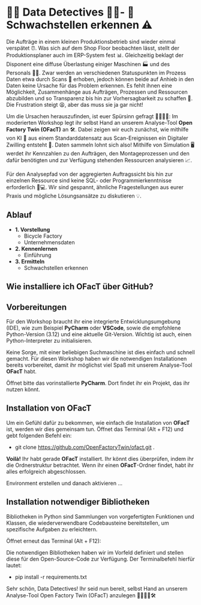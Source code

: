 # 🕵️‍♂️ Data Detectives 🕵️‍♀️- 🐛 Schwachstellen erkennen ⚠️

Die Aufträge in einem kleinen Produktionsbetrieb sind wieder einmal verspätet ⏰. Was sich auf dem Shop Floor beobachten lässt, stellt der Produktionsplaner auch im ERP-System fest 📊. Gleichzeitig beklagt der Disponent eine diffuse Überlastung einiger Maschinen 🏭 und des Personals 👷‍♂️. Zwar werden an verschiedenen Statuspunkten im Prozess Daten etwa durch Scans 📡 erhoben, jedoch können beide auf Anhieb in den Daten keine Ursache für das Problem erkennen. Es fehlt ihnen eine Möglichkeit, Zusammenhänge aus Aufträgen, Prozessen und Ressourcen abzubilden und so Transparenz bis hin zur Vorhersagbarkeit zu schaffen 🔮. Die Frustration steigt 😫, aber das muss sie ja gar nicht!

Um die Ursachen herauszufinden, ist euer Spürsinn gefragt 🕵️‍♀️🕵️‍♂️: Im moderierten Workshop legt ihr selbst Hand an unserem Analyse-Tool **Open Factory Twin (OFacT)** an 🛠️. Dabei zeigen wir euch zunächst, wie mithilfe von KI 🤖 aus einem Standarddatensatz aus Scan-Ereignissen ein Digitaler Zwilling entsteht 👫. Daten sammeln lohnt sich also! Mithilfe von Simulation 🖥️ werdet ihr Kennzahlen zu den Aufträgen, den Montageprozessen und den dafür benötigten und zur Verfügung stehenden Ressourcen analysieren 📈.

Für den Analysepfad von der aggregierten Auftragssicht bis hin zur einzelnen Ressource sind keine SQL- oder Programmierkenntnisse erforderlich 🚫💻. Wir sind gespannt, ähnliche Fragestellungen aus eurer Praxis und mögliche Lösungsansätze zu diskutieren 💡.

## Ablauf

- **1. Vorstellung**
  - Bicycle Factory
  - Unternehmensdaten
- **2. Kennenlernen**
  - Einführung
- **3. Ermitteln**
  - Schwachstellen erkennen

## Wie installiere ich OFacT über GitHub?

## Vorbereitungen 

Für den Workshop braucht ihr eine integrierte Entwicklungsumgebung (IDE), wie zum Beispiel **PyCharm** oder **VSCode**, sowie die empfohlene Python-Version (3.12) und eine aktuelle Git-Version. 
Wichtig ist auch, einen Python-Interpreter zu initialisieren.

Keine Sorge, mit einer beliebigen Suchmaschine ist dies einfach und schnell gemacht. 
Für diesen Workshop haben wir die notwendigen Installationen bereits vorbereitet, damit ihr möglichst viel Spaß mit unserem Analyse-Tool **OFacT** habt.

Öffnet bitte das vorinstallierte **PyCharm**. Dort findet ihr ein Projekt, das ihr nutzen könnt.

## Installation von OFacT

Um ein Gefühl dafür zu bekommen, wie einfach die Installation von **OFacT** ist, werden wir dies gemeinsam tun. Öffnet das Terminal (Alt + F12) und gebt folgenden Befehl ein:
- git clone https://github.com/OpenFactoryTwin/ofact.git .

**Voilà!** Ihr habt gerade **OFacT** installiert. Ihr könnt dies überprüfen, indem ihr die Ordnerstruktur betrachtet. Wenn ihr einen **OFacT**-Ordner findet, habt ihr alles erfolgreich abgeschlossen.

Environment erstellen und danach aktivieren ...

## Installation notwendiger Bibliotheken

Bibliotheken in Python sind Sammlungen von vorgefertigten Funktionen und Klassen, die wiederverwendbare Codebausteine bereitstellen, um spezifische Aufgaben zu erleichtern.

Öffnet erneut das Terminal (Alt + F12):

Die notwendigen Bibliotheken haben wir im Vorfeld definiert und stellen diese für den Open-Source-Code zur Verfügung. Der Terminalbefehl hierfür lautet:
- pip install -r requirements.txt

Sehr schön, Data Detectives! Ihr seid nun bereit, selbst Hand an unserem Analyse-Tool Open Factory Twin (OFacT) anzulegen 🕵️‍♀️🕵️‍♂️🛠️